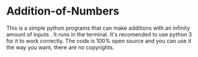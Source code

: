 # Addition-of-Numbers
This is a simple python programs that can make additions with an infinity amount of inputs
. It runs in the terminal. It's recomended to use python 3 for it to work correctly.
The code is 100% open source and you can use it the way you want, there are no copyrights.
